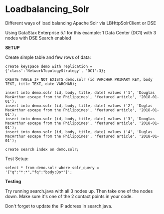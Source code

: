 # Loadbalancing_Solr
Different ways of load balancing Apache Solr via LBHttpSolrClient or DSE

Using DataStax Enterprise 5.1 for this example: 1 Data Center (DC1) with 3 nodes with DSE Search enabled

**SETUP**

Create simple table and few rows of data:

``` 
create keyspace demo with replication = {'class':'NetworkTopologyStrategy', 'DC1':3};
```

```
CREATE TABLE IF NOT EXISTS demo.solr (id VARCHAR PRIMARY KEY, body TEXT, title TEXT, date VARCHAR);
```

```
insert into demo.solr (id, body, title, date) values ('1', 'Douglas MacArthur escape from the Philippines', 'featured article', '2018-01-01');
insert into demo.solr (id, body, title, date) values ('2', 'Doglas MacArthur escape from the Philippines', 'featured article', '2018-01-01');
insert into demo.solr (id, body, title, date) values ('3', 'Dooglas MacArthur escape from the Philippines', 'featured article', '2018-01-01');
insert into demo.solr (id, body, title, date) values ('4', 'Duglas MacArthur escape from the Philippines', 'featured article', '2018-01-01');
```

```
create search index on demo.solr;
```

Test Setup: 
```
select * from demo.solr where solr_query = '{"q":"*:*","fq":"body:Do*"}';
```

**Testing**

Try running search.java with all 3 nodes up. Then take one of the nodes down.  Make sure it's one of the 2 contact points in your code. 

Don't forget to update the IP address in search.java. 


